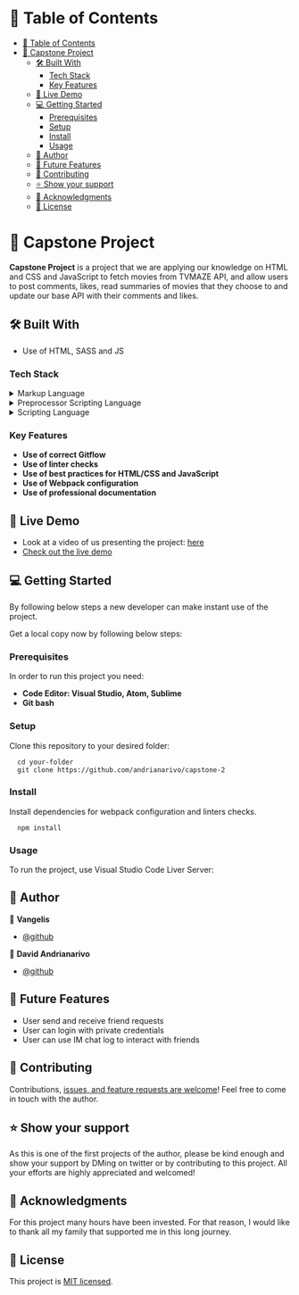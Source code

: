 # 📗 Table of Contents

- [📗 Table of Contents](#-table-of-contents)
- [📖 Capstone Project ](#-capstone-project-)
  - [🛠 Built With ](#-built-with-)
    - [Tech Stack ](#tech-stack-)
    - [Key Features ](#key-features-)
  - [🚀 Live Demo ](#-live-demo-)
  - [💻 Getting Started ](#-getting-started-)
    - [Prerequisites](#prerequisites)
    - [Setup](#setup)
    - [Install](#install)
    - [Usage](#usage)
  - [👥 Author ](#-author-)
  - [🔭 Future Features ](#-future-features-)
  - [🤝 Contributing ](#-contributing-)
  - [⭐️ Show your support ](#️-show-your-support-)
  - [🙏 Acknowledgments ](#-acknowledgments-)
  - [📝 License ](#-license-)

# 📖 Capstone Project <a name="about-project"></a>

**Capstone Project** is a project that we are applying our knowledge on HTML and CSS and JavaScript to fetch movies from TVMAZE API, and allow users to post comments, likes, read summaries of movies that they choose to and update our base API with their comments and likes.

## 🛠 Built With <a name="built-with"></a>

- Use of HTML, SASS and JS

### Tech Stack <a name="tech-stack"></a>

<details>
  <summary>Markup Language</summary>
  <ul>
    <li><a href="https://html.spec.whatwg.org/">HTML</a></li>
  </ul>
</details>

<details>
  <summary>Preprocessor Scripting Language</summary>
  <ul>
    <li><a href="https://sass-lang.com/">SASS</a></li>
  </ul>
</details>

<details>
<summary>Scripting Language</summary>
  <ul>
    <li><a href="https://www.javascript.com/">JAVASCRIPT</a></li>
  </ul>
</details>

### Key Features <a name="key-features"></a>

- **Use of correct Gitflow**
- **Use of linter checks**
- **Use of best practices for HTML/CSS and JavaScript**
- **Use of Webpack configuration**
- **Use of professional documentation**

## 🚀 Live Demo <a name="live-demo"></a>

- Look at a video of us presenting the project: <a href="https://drive.google.com/file/d/1vInP2D4wGq3JF1LGSBb_pArZiegj6qn3/view?usp=sharing">here</a>
- <a href="https://andrianarivo.github.io/TV-Shows/dist/">Check out the live demo</a>

## 💻 Getting Started <a name="getting-started"></a>

By following below steps a new developer can make instant use of the project.

Get a local copy now by following below steps:

### Prerequisites

In order to run this project you need:

- **Code Editor: Visual Studio, Atom, Sublime**
- **Git bash**

### Setup

Clone this repository to your desired folder:

```
  cd your-folder
  git clone https://github.com/andrianarivo/capstone-2
```

### Install

Install dependencies for webpack configuration and linters checks.

```
  npm install
```

### Usage

To run the project, use Visual Studio Code Liver Server:

## 👥 Author <a name="authors"></a>

👤 **Vangelis**

- [@github](https://github.com/vangelif)

👤 **David Andrianarivo**

- [@github](https://github.com/andrianarivo)

## 🔭 Future Features <a name="future-features"></a>

- User send and receive friend requests
- User can login with private credentials
- User can use IM chat log to interact with friends

## 🤝 Contributing <a name="contributing"></a>

Contributions, <a href="https://github.com/andrianarivo/capstone-2/issues">issues, and feature requests are welcome</a>! Feel free to come in touch with the author.

## ⭐️ Show your support <a name="support"></a>

As this is one of the first projects of the author, please be kind enough and show your support by DMing on twitter or by contributing to this project. All your efforts are highly appreciated and welcomed!

## 🙏 Acknowledgments <a name="acknowledgements"></a>

For this project many hours have been invested. For that reason, I would like to thank all my family that supported me in this long journey.

## 📝 License <a name="license"></a>

This project is <a href="https://github.com/andrianarivo/capstone-2/blob/gh-pages/LICENSE">MIT licensed</a>.
